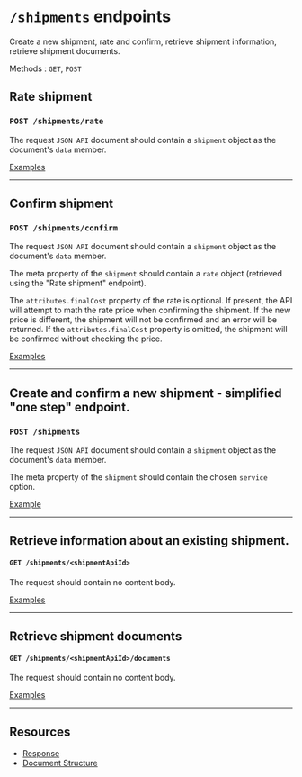 # `/shipments` endpoints

Create a new shipment, rate and confirm, retrieve shipment information, retrieve shipment documents.

Methods : `GET`, `POST`

## Rate shipment
### `POST /shipments/rate`

The request `JSON API` document should contain a `shipment` object as the document's `data` member.

[Examples](/docs/Shipments/ExamplesRate.md)

---

## Confirm shipment
### `POST /shipments/confirm`

The request `JSON API` document should contain a `shipment` object as the document's `data` member.

The meta property of the `shipment` should contain a `rate` object (retrieved using the "Rate shipment" endpoint).

The `attributes.finalCost` property of the rate is optional. If present, the API will attempt to math the rate price when confirming the shipment.
If the new price is different, the shipment will not be confirmed and an error will be returned.
If the `attributes.finalCost` property is omitted, the shipment will be confirmed without checking the price.

[Examples](/docs/Shipments/ExamplesConfirm.md)

---

## Create and confirm a new shipment - simplified "one step" endpoint.
### `POST /shipments`

The request `JSON API` document should contain a `shipment` object as the document's `data` member.

The meta property of the `shipment` should contain the chosen `service` option.

[Example](/docs/Shipments/ExamplesSimple.md)

---

## Retrieve information about an existing shipment.
#### `GET /shipments/<shipmentApiId>`

The request should contain no content body.

[Examples](/docs/Shipments/ExamplesRetrieveShipment.md)

---

## Retrieve shipment documents
#### `GET /shipments/<shipmentApiId>/documents`

The request should contain no content body.

[Examples](/docs/Shipments/ExamplesRetrieveDocuments.md)

---

## Resources

* [Response](/docs/Shipments/Response.md)
* [Document Structure](/docs/Shipments/DocumentStructure.md)
